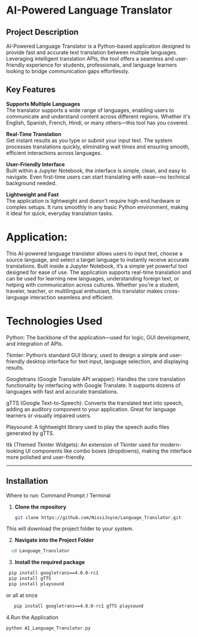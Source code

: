 
# AI-Powered Language Translator

## Project Description

AI-Powered Language Translator is a Python-based application designed to provide fast and accurate text translation between multiple languages. Leveraging intelligent translation APIs, the tool offers a seamless and user-friendly experience for students, professionals, and language learners looking to bridge communication gaps effortlessly.

## Key Features

  

 **Supports Multiple Languages**  
The translator supports a wide range of languages, enabling users to communicate and understand content across different regions. Whether it's English, Spanish, French, Hindi, or many others—this tool has you covered.

 **Real-Time Translation**  
Get instant results as you type or submit your input text. The system processes translations quickly, eliminating wait times and ensuring smooth, efficient interactions across languages.

 **User-Friendly Interface**  
Built within a Jupyter Notebook, the interface is simple, clean, and easy to navigate. Even first-time users can start translating with ease—no technical background needed.

 **Lightweight and Fast**  
The application is lightweight and doesn't require high-end hardware or complex setups. It runs smoothly in any basic Python environment, making it ideal for quick, everyday translation tasks.


# Application:
This AI-powered language translator allows users to input text, choose a source language, and select a target language to instantly receive accurate translations. Built inside a Jupyter Notebook, it’s a simple yet powerful tool designed for ease of use. The application supports real-time translation and can be used for learning new languages, understanding foreign text, or helping with communication across cultures. Whether you’re a student, traveler, teacher, or multilingual enthusiast, this translator makes cross-language interaction seamless and efficient.

 # Technologies Used

  Python:
    The backbone of the application—used for logic, GUI development, and integration of APIs.

  Tkinter:
    Python’s standard GUI library, used to design a simple and user-friendly desktop interface for text input, language selection, and displaying results.

  Googletrans (Google Translate API wrapper):
    Handles the core translation functionality by interfacing with Google Translate. It supports dozens of languages with fast and accurate translations.

  gTTS (Google Text-to-Speech):
    Converts the translated text into speech, adding an auditory component to your application. Great for language learners or visually impaired users.

  Playsound:
    A lightweight library used to play the speech audio files generated by gTTS.

  ttk (Themed Tkinter Widgets):
    An extension of Tkinter used for modern-looking UI components like combo boxes (dropdowns), making the interface more polished and user-friendly.

---

##  Installation

 Where to run: Command Prompt / Terminal

1. **Clone the repository**
   ```bash
   git clone https://github.com/NissiJoyce/Language_Translator.git
  This will download the project folder to your system.
  
2. **Navigate into the Project Folder**
 ```bash
   cd Language_Translator

   ```

3. **Install the required package**
```bash
 pip install googletrans==4.0.0-rc1
 pip install gTTS
 pip install playsound
```
   or all at once
```bash
   pip install googletrans==4.0.0-rc1 gTTS playsound
```
4.Run the  Application
```bash
python AI_Language_Translator.py
```

